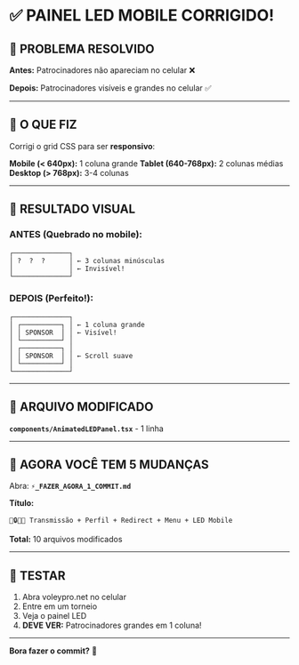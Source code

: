 # ✅ PAINEL LED MOBILE CORRIGIDO!

## 🎯 PROBLEMA RESOLVIDO

**Antes:** Patrocinadores não apareciam no celular ❌

**Depois:** Patrocinadores visíveis e grandes no celular ✅

---

## 🔧 O QUE FIZ

Corrigi o grid CSS para ser **responsivo**:

**Mobile (< 640px):** 1 coluna grande
**Tablet (640-768px):** 2 colunas médias
**Desktop (> 768px):** 3-4 colunas

---

## 📱 RESULTADO VISUAL

### **ANTES (Quebrado no mobile):**
```
┌──────────────┐
│ ?  ?  ?      │ ← 3 colunas minúsculas
│              │ ← Invisível!
└──────────────┘
```

### **DEPOIS (Perfeito!):**
```
┌──────────────┐
│ ┌──────────┐ │ ← 1 coluna grande
│ │ SPONSOR  │ │ ← Visível!
│ └──────────┘ │
│ ┌──────────┐ │
│ │ SPONSOR  │ │ ← Scroll suave
│ └──────────┘ │
└──────────────┘
```

---

## 📂 ARQUIVO MODIFICADO

**`components/AnimatedLEDPanel.tsx`** - 1 linha

---

## 🚀 AGORA VOCÊ TEM 5 MUDANÇAS

Abra: **`⚡_FAZER_AGORA_1_COMMIT.md`**

**Título:**
```
🎥🔒🔧📱 Transmissão + Perfil + Redirect + Menu + LED Mobile
```

**Total:** 10 arquivos modificados

---

## 🧪 TESTAR

1. Abra voleypro.net no celular
2. Entre em um torneio
3. Veja o painel LED
4. **DEVE VER:** Patrocinadores grandes em 1 coluna!

---

**Bora fazer o commit?** 🚀
